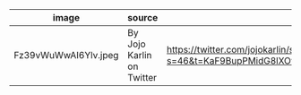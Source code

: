 | image       | source      | link   | date |
| ----------- | ----------- |--------|------|
| Fz39vWuWwAI6Ylv.jpeg    | By Jojo Karlin on Twitter |https://twitter.com/jojokarlin/status/1674773631535136768?s=46&t=KaF9BupPMidG8lXOvb3XLw        |2023-06-30


